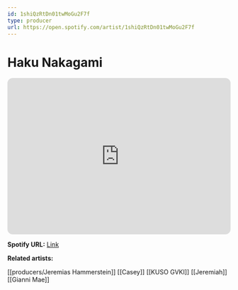 ```yaml
---
id: 1shiQzRtDn01twMoGu2F7f
type: producer
url: https://open.spotify.com/artist/1shiQzRtDn01twMoGu2F7f
---
```

# Haku Nakagami

<iframe style="border-radius:12px" src="https://open.spotify.com/embed/artist/1shiQzRtDn01twMoGu2F7f" width="100%" height="352" frameBorder="0" allowfullscreen="" allow="autoplay; clipboard-write; encrypted-media; fullscreen; picture-in-picture" loading="lazy"></iframe>

**Spotify URL:** [Link](https://open.spotify.com/artist/1shiQzRtDn01twMoGu2F7f)

**Related artists:**

[[producers/Jeremias Hammerstein]]
[[Casey]]
[[KUSO GVKI]]
[[Jeremiah]]
[[Gianni Mae]]
